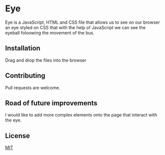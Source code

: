 # Eye

Eye is a JavaScript, HTML and CSS file that allows us to see on our browser an eye styled on CSS that with the help of JavaScript we can see the eyeball foloowing 
the movement of the bus. 

## Installation

Drag and drop the files into the browser

## Contributing

Pull requests are welcome. 

## Road of future improvements
I would like to add more complex elements onto the page that interact with the eye. 

## License

[MIT](https://choosealicense.com/licenses/mit/)
